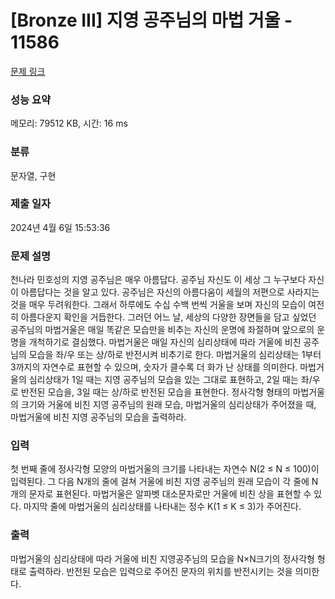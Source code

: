 # [Bronze III] 지영 공주님의 마법 거울 - 11586 

[문제 링크](https://www.acmicpc.net/problem/11586) 

### 성능 요약

메모리: 79512 KB, 시간: 16 ms

### 분류

문자열, 구현

### 제출 일자

2024년 4월 6일 15:53:36

### 문제 설명

<p>천나라 민호성의 지영 공주님은 매우 아름답다. 공주님 자신도 이 세상 그 누구보다 자신이 아름답다는 것을 알고 있다. 공주님은 자신의 아름다움이 세월의 저편으로 사라지는 것을 매우 두려워한다. 그래서 하루에도 수십 수백 번씩 거울을 보며 자신의 모습이 여전히 아름다운지 확인을 거듭한다. 그러던 어느 날, 세상의 다양한 장면들을 담고 싶었던 공주님의 마법거울은 매일 똑같은 모습만을 비추는 자신의 운명에 좌절하며 앞으로의 운명을 개척하기로 결심했다. 마법거울은 매일 자신의 심리상태에 따라 거울에 비친 공주님의 모습을 좌/우 또는 상/하로 반전시켜 비추기로 한다. 마법거울의 심리상태는 1부터 3까지의 자연수로 표현할 수 있으며, 숫자가 클수록 더 화가 난 상태를 의미한다. 마법거울의 심리상태가 1일 때는 지영 공주님의 모습을 있는 그대로 표현하고, 2일 때는 좌/우로 반전된 모습을, 3일 때는 상/하로 반전된 모습을 표현한다. 정사각형 형태의 마법거울의 크기와 거울에 비친 지영 공주님의 원래 모습, 마법거울의 심리상태가 주어졌을 때, 마법거울에 비친 지영 공주님의 모습을 출력하라.</p>

### 입력 

 <p>첫 번째 줄에 정사각형 모양의 마법거울의 크기를 나타내는 자연수 N(2 ≤ N ≤ 100)이 입력된다. 그 다음 N개의 줄에 걸쳐 거울에 비친 지영 공주님의 원래 모습이 각 줄에 N개의 문자로 표현된다. 마법거울은 알파벳 대소문자로만 거울에 비친 상을 표현할 수 있다. 마지막 줄에 마법거울의 심리상태를 나타내는 정수 K(1 ≤ K ≤ 3)가 주어진다.</p>

### 출력 

 <p>마법거울의 심리상태에 따라 거울에 비친 지영공주님의 모습을 N×N크기의 정사각형 형태로 출력하라. 반전된 모습은 입력으로 주어진 문자의 위치를 반전시키는 것을 의미한다.</p>

